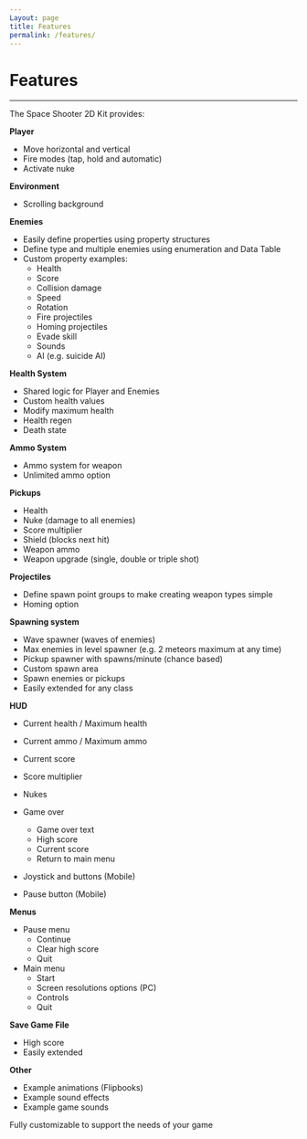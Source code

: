 ```yaml
---
Layout: page
title: Features
permalink: /features/
---
```


# Features

***

The Space Shooter 2D Kit provides:

__Player__

* Move horizontal and vertical
* Fire modes (tap, hold and automatic)
* Activate nuke

__Environment__

* Scrolling background

__Enemies__

* Easily define properties using property structures
* Define type and multiple enemies using enumeration and Data Table
* Custom property examples:
    * Health
    * Score
    * Collision damage
    * Speed
    * Rotation
    * Fire projectiles
    * Homing projectiles
    * Evade skill
    * Sounds
    * AI (e.g. suicide AI)

__Health System__

* Shared logic for Player and Enemies
* Custom health values
* Modify maximum health
* Health regen
* Death state

__Ammo System__

* Ammo system for weapon
* Unlimited ammo option

__Pickups__

* Health
* Nuke (damage to all enemies)
* Score multiplier
* Shield (blocks next hit)
* Weapon ammo
* Weapon upgrade (single, double or triple shot)

__Projectiles__

* Define spawn point groups to make creating weapon types simple
* Homing option

__Spawning system__

* Wave spawner (waves of enemies)
* Max enemies in level spawner (e.g. 2 meteors maximum at any time)
* Pickup spawner with spawns/minute (chance based)
* Custom spawn area
* Spawn enemies or pickups
* Easily extended for any class

__HUD__

* Current health / Maximum health
* Current ammo / Maximum ammo
* Current score
* Score multiplier
* Nukes
* Game over
    * Game over text
    * High score
    * Current score
    * Return to main menu
    
* Joystick and buttons (Mobile)
* Pause button (Mobile)

__Menus__

* Pause menu
    * Continue
    * Clear high score
    * Quit
* Main menu
    * Start
    * Screen resolutions options (PC)
    * Controls
    * Quit
    
__Save Game File__

* High score
* Easily extended
    
__Other__

* Example animations (Flipbooks)
* Example sound effects
* Example game sounds

Fully customizable to support the needs of your game